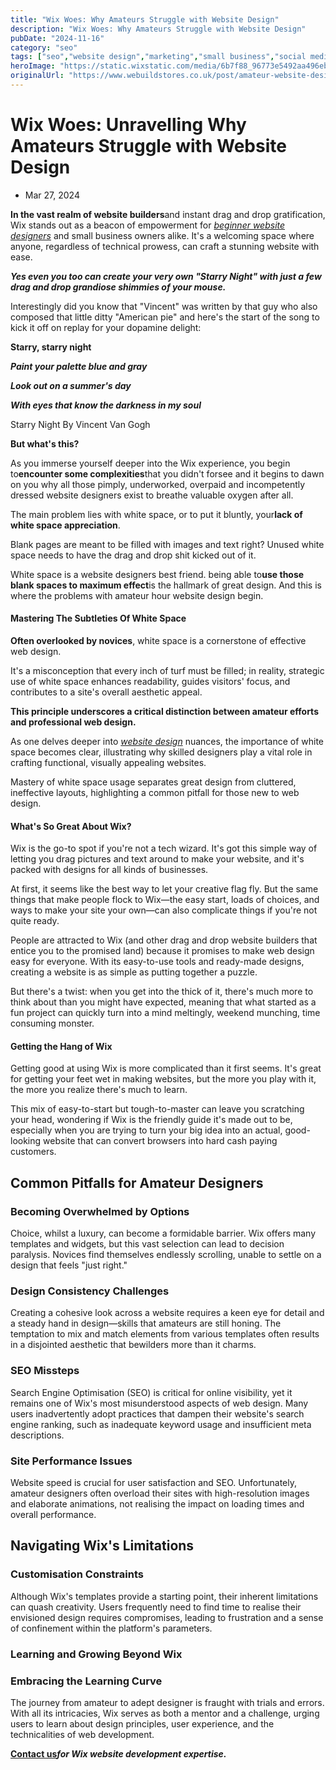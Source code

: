 ```yaml
---
title: "Wix Woes: Why Amateurs Struggle with Website Design"
description: "Wix Woes: Why Amateurs Struggle with Website Design"
pubDate: "2024-11-16"
category: "seo"
tags: ["seo","website design","marketing","small business","social media"]
heroImage: "https://static.wixstatic.com/media/6b7f88_96773e5492aa496eb14c00f65d3d54a3~mv2.jpg/v1/fill/w_740,h_420,al_c,q_90,usm_0.66_1.00_0.01,enc_avif,quality_auto/6b7f88_96773e5492aa496eb14c00f65d3d54a3~mv2.jpg"
originalUrl: "https://www.webuildstores.co.uk/post/amateur-website-design"
---
```


# Wix Woes: Unravelling Why Amateurs Struggle with Website Design

 * Mar 27, 2024

**In the vast realm of website builders**and instant drag and drop gratification, Wix stands out as a beacon of empowerment for [_beginner website designers_](https://www.webuildstores.co.uk/wix-review) and small business owners alike. It's a welcoming space where anyone, regardless of technical prowess, can craft a stunning website with ease. 

**_Yes even you too can create your very own "Starry Night" with just a few drag and drop grandiose shimmies of your mouse._**

Interestingly did you know that "Vincent" was written by that guy who also composed that little ditty "American pie" and here's the start of the song to kick it off on replay for your dopamine delight:

**Starry, starry night**

**_Paint your palette blue and gray_**

**_Look out on a summer's day_**

**_With eyes that know the darkness in my soul_**

Starry Night By Vincent Van Gogh

**But what's this?**

As you immerse yourself deeper into the Wix experience, you begin to**encounter some complexities**that you didn't forsee and it begins to dawn on you why all those pimply, underworked, overpaid and incompetently dressed website designers exist to breathe valuable oxygen after all.

The main problem lies with white space, or to put it bluntly, your**lack of white space appreciation**. 

Blank pages are meant to be filled with images and text right? Unused white space needs to have the drag and drop shit kicked out of it. 

White space is a website designers best friend. being able to**use those blank spaces to maximum effect**is the hallmark of great design. And this is where the problems with amateur hour website design begin.

#### Mastering The Subtleties Of White Space

**Often overlooked by novices**, white space is a cornerstone of effective web design. 

It's a misconception that every inch of turf must be filled; in reality, strategic use of white space enhances readability, guides visitors' focus, and contributes to a site's overall aesthetic appeal.

**This principle underscores a critical distinction between amateur efforts and professional web design.**

As one delves deeper into [_website design_](https://www.webuildstores.co.uk/website-design) nuances, the importance of white space becomes clear, illustrating why skilled designers play a vital role in crafting functional, visually appealing websites.

Mastery of white space usage separates great design from cluttered, ineffective layouts, highlighting a common pitfall for those new to web design.

#### What's So Great About Wix?

Wix is the go-to spot if you're not a tech wizard. It's got this simple way of letting you drag pictures and text around to make your website, and it's packed with designs for all kinds of businesses. 

At first, it seems like the best way to let your creative flag fly. But the same things that make people flock to Wix—the easy start, loads of choices, and ways to make your site your own—can also complicate things if you're not quite ready.

People are attracted to Wix (and other drag and drop website builders that entice you to the promised land) because it promises to make web design easy for everyone. With its easy-to-use tools and ready-made designs, creating a website is as simple as putting together a puzzle. 

But there's a twist: when you get into the thick of it, there's much more to think about than you might have expected, meaning that what started as a fun project can quickly turn into a mind meltingly, weekend munching, time consuming monster.

#### Getting the Hang of Wix

Getting good at using Wix is more complicated than it first seems. It's great for getting your feet wet in making websites, but the more you play with it, the more you realize there's much to learn. 

This mix of easy-to-start but tough-to-master can leave you scratching your head, wondering if Wix is the friendly guide it's made out to be, especially when you are trying to turn your big idea into an actual, good-looking website that can convert browsers into hard cash paying customers.

## Common Pitfalls for Amateur Designers

### Becoming Overwhelmed by Options

Choice, whilst a luxury, can become a formidable barrier. Wix offers many templates and widgets, but this vast selection can lead to decision paralysis. Novices find themselves endlessly scrolling, unable to settle on a design that feels "just right."

### Design Consistency Challenges

Creating a cohesive look across a website requires a keen eye for detail and a steady hand in design—skills that amateurs are still honing. The temptation to mix and match elements from various templates often results in a disjointed aesthetic that bewilders more than it charms.

### SEO Missteps

Search Engine Optimisation (SEO) is critical for online visibility, yet it remains one of Wix's most misunderstood aspects of web design. Many users inadvertently adopt practices that dampen their website's search engine ranking, such as inadequate keyword usage and insufficient meta descriptions.

### Site Performance Issues

Website speed is crucial for user satisfaction and SEO. Unfortunately, amateur designers often overload their sites with high-resolution images and elaborate animations, not realising the impact on loading times and overall performance.

## Navigating Wix's Limitations

### Customisation Constraints

Although Wix's templates provide a starting point, their inherent limitations can quash creativity. Users frequently need to find time to realise their envisioned design requires compromises, leading to frustration and a sense of confinement within the platform's parameters.

### Learning and Growing Beyond Wix

### Embracing the Learning Curve

The journey from amateur to adept designer is fraught with trials and errors. With all its intricacies, Wix serves as both a mentor and a challenge, urging users to learn about design principles, user experience, and the technicalities of web development.

[**__Contact us__**](https://www.webuildstores.co.uk/contact)**_for Wix website development expertise._**
